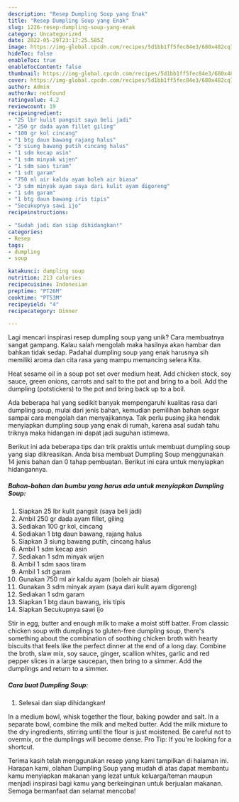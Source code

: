 ```yaml
---
description: "Resep Dumpling Soup yang Enak"
title: "Resep Dumpling Soup yang Enak"
slug: 1226-resep-dumpling-soup-yang-enak
category: Uncategorized
date: 2022-05-29T23:17:25.585Z
image: https://img-global.cpcdn.com/recipes/5d1bb1ff5fec84e3/680x482cq70/dumpling-soup-foto-resep-utama.jpg
hideToc: false
enableToc: true
enableTocContent: false
thumbnail: https://img-global.cpcdn.com/recipes/5d1bb1ff5fec84e3/680x482cq70/dumpling-soup-foto-resep-utama.jpg
cover: https://img-global.cpcdn.com/recipes/5d1bb1ff5fec84e3/680x482cq70/dumpling-soup-foto-resep-utama.jpg
author: Admin
authorAv: notfound
ratingvalue: 4.2
reviewcount: 19
recipeingredient:
- "25 lbr kulit pangsit saya beli jadi"
- "250 gr dada ayam fillet giling"
- "100 gr kol cincang"
- "1 btg daun bawang rajang halus"
- "3 siung bawang putih cincang halus"
- "1 sdm kecap asin"
- "1 sdm minyak wijen"
- "1 sdm saos tiram"
- "1 sdt garam"
- "750 ml air kaldu ayam boleh air biasa"
- "3 sdm minyak ayam saya dari kulit ayam digoreng"
- "1 sdm garam"
- "1 btg daun bawang iris tipis"
- "Secukupnya sawi ijo"
recipeinstructions:

- "Sudah jadi dan siap dihidangkan!"
categories:
- Resep
tags:
- dumpling
- soup

katakunci: dumpling soup 
nutrition: 213 calories
recipecuisine: Indonesian
preptime: "PT26M"
cooktime: "PT53M"
recipeyield: "4"
recipecategory: Dinner

---
```





Lagi mencari inspirasi resep dumpling soup yang unik? Cara membuatnya sangat gampang. Kalau salah mengolah maka hasilnya akan hambar dan bahkan tidak sedap. Padahal dumpling soup yang enak harusnya sih memiliki aroma dan cita rasa yang mampu memancing selera Kita.





Heat sesame oil in a soup pot set over medium heat. Add chicken stock, soy sauce, green onions, carrots and salt to the pot and bring to a boil. Add the dumpling (potstickers) to the pot and bring back up to a boil.

Ada beberapa hal yang sedikit banyak mempengaruhi kualitas rasa dari dumpling soup, mulai dari jenis bahan, kemudian pemilihan bahan segar sampai cara mengolah dan menyajikannya. Tak perlu pusing jika hendak menyiapkan dumpling soup yang enak di rumah, karena asal sudah tahu triknya maka hidangan ini dapat jadi suguhan istimewa.






Berikut ini ada beberapa tips dan trik praktis untuk membuat dumpling soup yang siap dikreasikan. Anda bisa membuat Dumpling Soup menggunakan 14 jenis bahan dan 0 tahap pembuatan. Berikut ini cara untuk menyiapkan hidangannya.

<!--inarticleads1-->

##### Bahan-bahan dan bumbu yang harus ada untuk menyiapkan Dumpling Soup:

1. Siapkan 25 lbr kulit pangsit (saya beli jadi)
1. Ambil 250 gr dada ayam fillet, giling
1. Sediakan 100 gr kol, cincang
1. Sediakan 1 btg daun bawang, rajang halus
1. Siapkan 3 siung bawang putih, cincang halus
1. Ambil 1 sdm kecap asin
1. Sediakan 1 sdm minyak wijen
1. Ambil 1 sdm saos tiram
1. Ambil 1 sdt garam
1. Gunakan 750 ml air kaldu ayam (boleh air biasa)
1. Gunakan 3 sdm minyak ayam (saya dari kulit ayam digoreng)
1. Sediakan 1 sdm garam
1. Siapkan 1 btg daun bawang, iris tipis
1. Siapkan Secukupnya sawi ijo


Stir in egg, butter and enough milk to make a moist stiff batter. From classic chicken soup with dumplings to gluten-free dumpling soup, there&#39;s something about the combination of soothing chicken broth with hearty biscuits that feels like the perfect dinner at the end of a long day. Combine the broth, slaw mix, soy sauce, ginger, scallion whites, garlic and red pepper slices in a large saucepan, then bring to a simmer. Add the dumplings and return to a simmer. 

<!--inarticleads2-->

##### Cara buat Dumpling Soup:


1. Selesai dan siap dihidangkan!

In a medium bowl, whisk together the flour, baking powder and salt. In a separate bowl, combine the milk and melted butter. Add the milk mixture to the dry ingredients, stirring until the flour is just moistened. Be careful not to overmix, or the dumplings will become dense. Pro Tip: If you&#39;re looking for a shortcut. 

Terima kasih telah menggunakan resep yang kami tampilkan di halaman ini. Harapan kami, olahan Dumpling Soup yang mudah di atas dapat membantu kamu menyiapkan makanan yang lezat untuk keluarga/teman maupun menjadi inspirasi bagi kamu yang berkeinginan untuk berjualan makanan. Semoga bermanfaat dan selamat mencoba!
